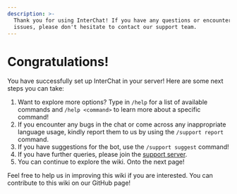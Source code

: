 ```yaml
---
description: >-
  Thank you for using InterChat! If you have any questions or encounter any
  issues, please don't hesitate to contact our support team.
---
```


# Congratulations!

You have successfully set up InterChat in your server! Here are some next steps you can take:

1. Want to explore more options? Type in `/help` for a list of available commands and `/help <command>` to learn more about a specific command!
2. If you encounter any bugs in the chat or come across any inappropriate language usage, kindly report them to us by using the `/support report` command.
3. If you have suggestions for the bot, use the `/support suggest` command!
4. If you have further queries, please join the [support server](https://discord.gg/8NzFveeWTQ).
5. You can continue to explore the wiki. Onto the next page!

Feel free to help us in improving this wiki if you are interested. You can contribute to this wiki on our GitHub page!
